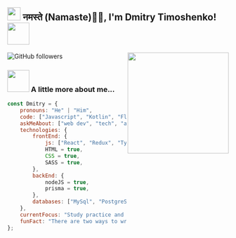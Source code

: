 <h2><img src="https://emojis.slackmojis.com/emojis/images/1531849430/4246/blob-sunglasses.gif?1531849430" width="30"/> नमस्ते (Namaste)🙏🏻, I'm Dmitry Timoshenko! <img src="https://media.giphy.com/media/12oufCB0MyZ1Go/giphy.gif" width="50"></h2>
<img align='right' src="https://media.giphy.com/media/M9gbBd9nbDrOTu1Mqx/giphy.gif" width="230">

![GitHub followers](https://img.shields.io/github/followers/Dima00138?label=Follow&style=social)

### <img src="https://media.giphy.com/media/VgCDAzcKvsR6OM0uWg/giphy.gif" width="50"> A little more about me...  

```javascript
const Dmitry = {
    pronouns: "He" | "Him",
    code: ["Javascript", "Kotlin", "Flutter", "C#"],
    askMeAbout: ["web dev", "tech", "android dev"],
    technologies: {
        frontEnd: {
            js: ["React", "Redux", "TypeScript", "jQuery"],
            HTML = true,
            CSS = true,
            SASS = true,
        },
        backEnd: {
            nodeJS = true,
            prisma = true,
        },
        databases: ["MySql", "PostgreSQL", "MS SQL Server", "Oracle Database", "Cloud firestore"]
    },
    currentFocus: "Study practice and study again",
    funFact: "There are two ways to write error-free programs; only the third one works"
};
```
